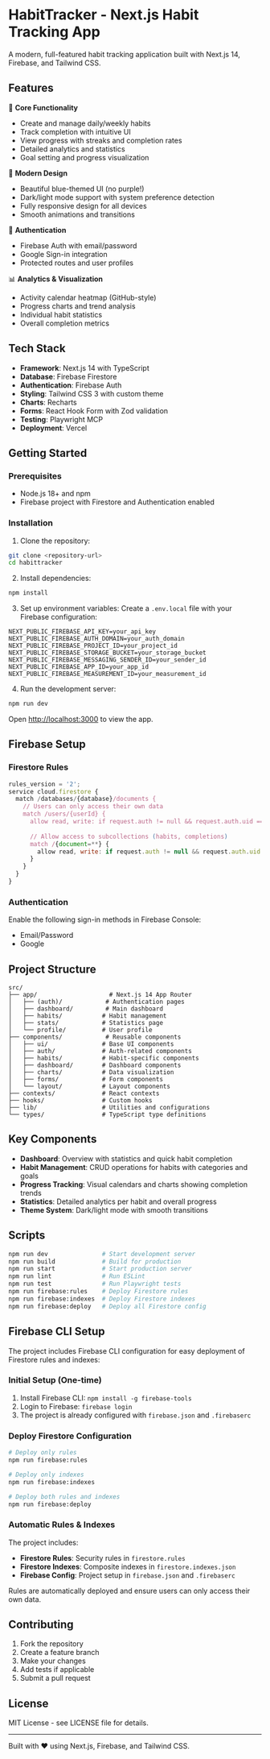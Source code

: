 # HabitTracker - Next.js Habit Tracking App

A modern, full-featured habit tracking application built with Next.js 14, Firebase, and Tailwind CSS.

## Features

🎯 **Core Functionality**
- Create and manage daily/weekly habits
- Track completion with intuitive UI
- View progress with streaks and completion rates
- Detailed analytics and statistics
- Goal setting and progress visualization

🎨 **Modern Design**
- Beautiful blue-themed UI (no purple!)
- Dark/light mode support with system preference detection
- Fully responsive design for all devices
- Smooth animations and transitions

🔐 **Authentication**
- Firebase Auth with email/password
- Google Sign-in integration
- Protected routes and user profiles

📊 **Analytics & Visualization**
- Activity calendar heatmap (GitHub-style)
- Progress charts and trend analysis
- Individual habit statistics
- Overall completion metrics

## Tech Stack

- **Framework**: Next.js 14 with TypeScript
- **Database**: Firebase Firestore
- **Authentication**: Firebase Auth
- **Styling**: Tailwind CSS 3 with custom theme
- **Charts**: Recharts
- **Forms**: React Hook Form with Zod validation
- **Testing**: Playwright MCP
- **Deployment**: Vercel

## Getting Started

### Prerequisites

- Node.js 18+ and npm
- Firebase project with Firestore and Authentication enabled

### Installation

1. Clone the repository:
```bash
git clone <repository-url>
cd habittracker
```

2. Install dependencies:
```bash
npm install
```

3. Set up environment variables:
Create a `.env.local` file with your Firebase configuration:
```env
NEXT_PUBLIC_FIREBASE_API_KEY=your_api_key
NEXT_PUBLIC_FIREBASE_AUTH_DOMAIN=your_auth_domain
NEXT_PUBLIC_FIREBASE_PROJECT_ID=your_project_id
NEXT_PUBLIC_FIREBASE_STORAGE_BUCKET=your_storage_bucket
NEXT_PUBLIC_FIREBASE_MESSAGING_SENDER_ID=your_sender_id
NEXT_PUBLIC_FIREBASE_APP_ID=your_app_id
NEXT_PUBLIC_FIREBASE_MEASUREMENT_ID=your_measurement_id
```

4. Run the development server:
```bash
npm run dev
```

Open [http://localhost:3000](http://localhost:3000) to view the app.

## Firebase Setup

### Firestore Rules
```javascript
rules_version = '2';
service cloud.firestore {
  match /databases/{database}/documents {
    // Users can only access their own data
    match /users/{userId} {
      allow read, write: if request.auth != null && request.auth.uid == userId;
      
      // Allow access to subcollections (habits, completions)
      match /{document=**} {
        allow read, write: if request.auth != null && request.auth.uid == userId;
      }
    }
  }
}
```

### Authentication
Enable the following sign-in methods in Firebase Console:
- Email/Password
- Google

## Project Structure

```
src/
├── app/                    # Next.js 14 App Router
│   ├── (auth)/            # Authentication pages
│   ├── dashboard/         # Main dashboard
│   ├── habits/           # Habit management
│   ├── stats/            # Statistics page
│   └── profile/          # User profile
├── components/            # Reusable components
│   ├── ui/               # Base UI components
│   ├── auth/             # Auth-related components
│   ├── habits/           # Habit-specific components
│   ├── dashboard/        # Dashboard components
│   ├── charts/           # Data visualization
│   ├── forms/            # Form components
│   └── layout/           # Layout components
├── contexts/             # React contexts
├── hooks/                # Custom hooks
├── lib/                  # Utilities and configurations
└── types/                # TypeScript type definitions
```

## Key Components

- **Dashboard**: Overview with statistics and quick habit completion
- **Habit Management**: CRUD operations for habits with categories and goals
- **Progress Tracking**: Visual calendars and charts showing completion trends
- **Statistics**: Detailed analytics per habit and overall progress
- **Theme System**: Dark/light mode with smooth transitions

## Scripts

```bash
npm run dev               # Start development server
npm run build             # Build for production
npm run start             # Start production server
npm run lint              # Run ESLint
npm run test              # Run Playwright tests
npm run firebase:rules    # Deploy Firestore rules
npm run firebase:indexes  # Deploy Firestore indexes
npm run firebase:deploy   # Deploy all Firestore config
```

## Firebase CLI Setup

The project includes Firebase CLI configuration for easy deployment of Firestore rules and indexes:

### Initial Setup (One-time)
1. Install Firebase CLI: `npm install -g firebase-tools`
2. Login to Firebase: `firebase login`
3. The project is already configured with `firebase.json` and `.firebaserc`

### Deploy Firestore Configuration
```bash
# Deploy only rules
npm run firebase:rules

# Deploy only indexes
npm run firebase:indexes

# Deploy both rules and indexes
npm run firebase:deploy
```

### Automatic Rules & Indexes
The project includes:
- **Firestore Rules**: Security rules in `firestore.rules`
- **Firestore Indexes**: Composite indexes in `firestore.indexes.json`
- **Firebase Config**: Project setup in `firebase.json` and `.firebaserc`

Rules are automatically deployed and ensure users can only access their own data.

## Contributing

1. Fork the repository
2. Create a feature branch
3. Make your changes
4. Add tests if applicable
5. Submit a pull request

## License

MIT License - see LICENSE file for details.

---

Built with ❤️ using Next.js, Firebase, and Tailwind CSS.